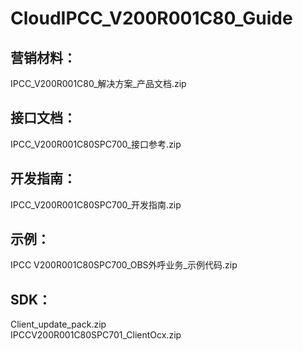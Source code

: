 # CloudIPCC_V200R001C80_Guide
## 营销材料：
IPCC_V200R001C80_解决方案_产品文档.zip
## 接口文档：
IPCC_V200R001C80SPC700_接口参考.zip
## 开发指南：
IPCC_V200R001C80SPC700_开发指南.zip 
## 示例：
IPCC V200R001C80SPC700_OBS外呼业务_示例代码.zip
## SDK：
Client_update_pack.zip   
IPCCV200R001C80SPC701_ClientOcx.zip
